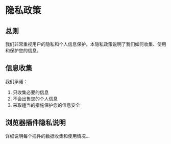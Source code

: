 # 隐私政策

## 总则
我们非常重视用户的隐私和个人信息保护。本隐私政策说明了我们如何收集、使用和保护您的信息。

## 信息收集
我们承诺：
1. 只收集必要的信息
2. 不会出售您的个人信息
3. 采取适当的措施保护您的信息安全

## 浏览器插件隐私说明
详细说明每个插件的数据收集和使用情况...
